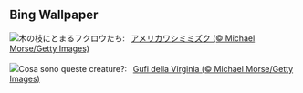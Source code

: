 ## Bing Wallpaper
![](https://www.bing.com/th?id=OHR.GHOAudubonDay_JA-JP8134912758_UHD.jpg&w=1000)木の枝にとまるフクロウたち:&nbsp;&ensp;[アメリカワシミミズク  (© Michael Morse/Getty Images)](https://www.bing.com/th?id=OHR.GHOAudubonDay_JA-JP8134912758_UHD.jpg)
<br><br/>
![](https://www.bing.com/th?id=OHR.GHOAudubonDay_IT-IT7709502144_UHD.jpg&w=1000)Cosa sono queste creature?:&nbsp;&ensp;[Gufi della Virginia (© Michael Morse/Getty Images)](https://www.bing.com/th?id=OHR.GHOAudubonDay_IT-IT7709502144_UHD.jpg)
<br><br/>
